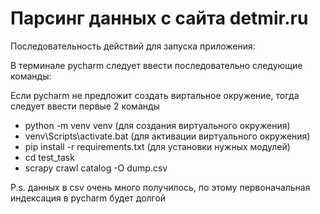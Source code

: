 # Парсинг данных с сайта detmir.ru

Последовательность действий для запуска приложения:

В терминале pycharm следует ввести последовательно следующие команды:

Если pycharm не предложит создать виртальное окружение, тогда следует ввести первые 2 команды
- python -m venv venv   (для создания виртуального окружения)
- venv\Scripts\activate.bat   (для активации виртуального окружения)
- pip install -r requirements.txt   (для установки нужных модулей)
- cd test_task
- scrapy crawl catalog -O dump.csv 


P.s. данных в csv очень много получилось, по этому первоначальная индексация в pycharm будет долгой
